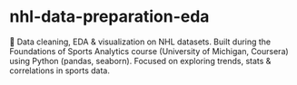# nhl-data-preparation-eda
🏒 Data cleaning, EDA &amp; visualization on NHL datasets. Built during the Foundations of Sports Analytics course (University of Michigan, Coursera) using Python (pandas, seaborn). Focused on exploring trends, stats &amp; correlations in sports data.
